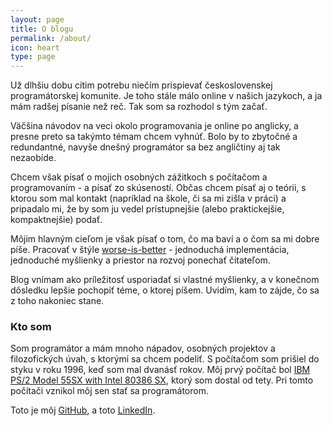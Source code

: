 ```yaml
---
layout: page
title: O blogu
permalink: /about/
icon: heart
type: page
---
```


Už dlhšiu dobu cítim potrebu niečím prispievať československej programátorskej komunite. Je toho stále málo online v našich
jazykoch, a ja mám radšej písanie než reč. Tak som sa rozhodol s tým začať.

Väčšina návodov na veci okolo programovania je online po anglicky, a presne preto sa takýmto témam chcem vyhnúť.
Bolo by to zbytočné a redundantné, navyše dnešný programátor sa bez angličtiny aj tak nezaobíde.
 
Chcem však písať o mojich osobných zážitkoch s počítačom a programovaním - a písať zo skúseností. Občas chcem písať
aj o teórii, s ktorou som mal kontakt (napríklad na škole, či sa mi zišla v práci) a pripadalo mi, že by som ju vedel
prístupnejšie (alebo praktickejšie, kompaktnejšie) podať.

Môjim hlavným cieľom je však písať o tom, čo ma baví a o čom sa mi dobre píše. Pracovať v štýle
[worse-is-better](https://en.wikipedia.org/wiki/Worse_is_better) - jednoduchá implementácia, jednoduché myšlienky a
priestor na rozvoj ponechať čitateľom.

Blog vnímam ako príležitosť usporiadať si vlastné myšlienky, a v konečnom dôsledku lepšie pochopiť téme, o ktorej
píšem. Uvidím, kam to zájde, čo sa z toho nakoniec stane.

### Kto som

Som programátor a mám mnoho nápadov, osobných projektov a filozofických úvah, s ktorými sa chcem podeliť. S počítačom
som prišiel do styku v roku 1996, keď som mal dvanásť rokov.
Môj prvý počítač bol [IBM PS/2 Model 55SX with Intel 80386 SX](http://john.ccac.rwth-aachen.de:8000/alf/ps2_55sx/),
ktorý som dostal od tety. Pri tomto počítači vznikol môj sen stať sa programátorom. 

Toto je môj [GitHub](https://github.com/vbmacher), a toto [LinkedIn](https://www.linkedin.com/in/peterjakubco/).
